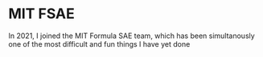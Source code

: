 # MIT FSAE

In 2021, I joined the MIT Formula SAE team, which has been simultanously one of the most difficult and fun things I have yet done